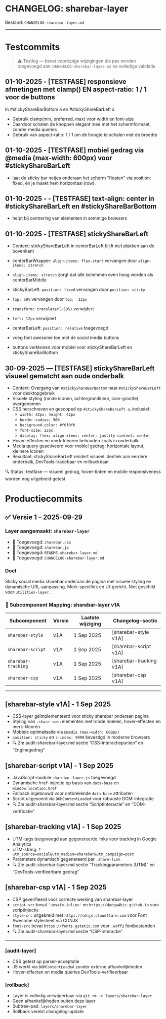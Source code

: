 # CHANGELOG: sharebar-layer

Bestand: `CHANGELOG-sharebar-layer.md`

---

# Testcommits

> ⚠️ Testlog — bevat voorlopige wijzigingen die pas worden toegevoegd aan `CHANGELOG-sharebar-layer.md` na volledige validatie

## 01-10-2025 - [TESTFASE] responsieve afmetingen met clamp() EN aspect-ratio: 1 / 1 voor de buttons 

In #stickyShareBarBottom a en #stickyShareBarLeft a
- Gebruik clamp(min, preferred, max) voor width en font-size
- Daardoor schalen de knoppen elegant mee met het schermformaat, zonder media queries
- Gebruik van aspect-ratio: 1 / 1 om de hoogte te schalen met de breedte

## 01-10-2025 - [TESTFASE] mobiel gedrag via @media (max-width: 600px) voor #stickyShareBarLeft
- laat de sticky bar netjes onderaan het scherm "floaten" via position: fixed, én je maakt hem horizontaal (row).


## 01-10-2025 - - [TESTFASE] text-align: center in #stickyShareBarLeft en #stickyShareBarBottom
- helpt bij centrering van elementen in sommige browsers

## 01-10-2025 - [TESTFASE] stickyShareBarLeft

- Context: stickyShareBarLeft in centerBarLeft blijft niet plakken aan de bovenkant

- centerBarWrapper: `align-items: flex-start` vervangen door `align-items: stretch`

- `align-items: stretch` zorgt dat alle kolommen even hoog worden als centerBarMiddle
- stickyBarLeft: `position: fixed` vervangen door `position: sticky`
- `top: 50%` vervangen door `top;  12px` 
- `transform: translateY(-50%)` verwijdert
- `left: 12px` verwijdert

- centerBarLeft: `position: relative` toegevoegd

- voeg font awesome toe met de social media buttons
<link href='https://cdnjs.cloudflare.com/ajax/libs/font-awesome/6.5.0/css/all.min.css' rel='stylesheet'/>

- buttons verkleinen voor mobiel voor stickyShareBarLeft en stickyShareBarBottom 

## 30-09-2025 — [TESTFASE] stickyShareBarLeft visueel gematcht aan oude onderbalk

- Context: Overgang van `#stickyShareBarBottom` naar `#stickyShareBarLeft` voor desktopgebruik
- Visuele styling (ronde iconen, achtergrondkleur, icon-grootte) overgenomen
- CSS herschreven en gescoped op `#stickyShareBarLeft a`, inclusief:
  - `width: 42px; height: 42px`
  - `border-radius: 50%`
  - `background-color: #f0f0f0`
  - `font-size: 22px`
  - `display: flex; align-items: center; justify-content: center`
- Hover-effecten en merk-kleuren behouden zoals in onderbalk
- Media query geactiveerd voor mobiel gedrag: horizontale layout, kleinere iconen
- Resultaat: stickyShareBarLeft rendert visueel identiek aan eerdere onderbalk, DevTools-tracebaar en rollbackbaar

🔍 Status: testfase — visueel gedrag, hover-tinten en mobile responsiveness worden nog uitgebreid getest


# Productiecommits

## ✅ Versie 1 – 2025-09-29

### Layer aangemaakt: `sharebar-layer`

- 📁 Toegevoegd: `sharebar.css`
- 📁 Toegevoegd: `sharebar.js`
- 🧾 Toegevoegd: `README-sharebar-layer.md`
- 📜 Toegevoegd: `CHANGELOG-sharebar-layer.md`

### Doel
Sticky social media sharebar onderaan de pagina met visuele styling en dynamische URL-aanpassing. Merk-specifiek en UI-gericht. Niet geschikt voor `utilities-layer`.

### 🔧 Subcomponent Mapping: sharebar-layer v1A

| Subcomponent       | Versie     | Laatste wijziging | Changelog-sectie         |
|--------------------|------------|-------------------|--------------------------|
| `sharebar-style`   | v1A        | 1 Sep 2025        | [sharebar-style v1A]     |
| `sharebar-script`  | v1A        | 1 Sep 2025        | [sharebar-script v1A]    |
| `sharebar-tracking`| v1A        | 1 Sep 2025        | [sharebar-tracking v1A]  |
| `sharebar-csp`     | v1A        | 1 Sep 2025        | [sharebar-csp v1A]       |

---
## [sharebar-style v1A] - 1 Sep 2025
- CSS-layer geïmplementeerd voor sticky sharebar onderaan pagina
- Styling van `.share-icon` elementen met ronde hoeken, hover-effecten en merk-kleuren
- Mobiele optimalisatie via `@media (max-width: 600px)`
- `position: sticky` en `z-index: 9999` bevestigd in moderne browsers
- 🔍 Zie audit-sharebar-layer.md sectie “CSS-interactiepunten” en “Enginegedrag”

## [sharebar-script v1A] - 1 Sep 2025
- JavaScript-module `sharebar-layer.js` toegevoegd
- Dynamische `href`-injectie op basis van `data-base` en `window.location.href`
- Fallback ingebouwd voor ontbrekende `data-base` attributen
- Script uitgevoerd via `DOMContentLoaded` voor robuuste DOM-integratie
- 🔍 Zie audit-sharebar-layer.md sectie “Scriptinteractie” en “DOM-verificatie”

## [sharebar-tracking v1A] - 1 Sep 2025
- UTM-tags toegevoegd aan gegenereerde links voor tracking in Google Analytics
- UTM-string: `?utm_source=social&utm_medium=sharebar&utm_campaign=post`
- Parameters dynamisch gegenereerd per `.share-link`
- 🔍 Zie audit-sharebar-layer.md sectie “Trackingparameters (UTM)” en “DevTools-verifieerbare gedrag”

## [sharebar-csp v1A] - 1 Sep 2025
- CSP geverifieerd voor correcte werking van sharebar-layer
- `script-src` bevat `'unsafe-inline'` en `https://danga4biz.github.io` voor scriptinjectie
- `style-src` uitgebreid met `https://cdnjs.cloudflare.com` voor Font Awesome stylesheet via CDNJS
- `font-src` bevat `https://fonts.gstatic.com` voor `.woff2` fontbestanden
- 🔍 Zie audit-sharebar-layer.md sectie “CSP-interactie”

---

### [audit-layer]
- CSS getest op parser-acceptatie
- JS werkt via `DOMContentLoaded` zonder externe afhankelijkheden
- Hover-effecten en media queries DevTools-verifieerbaar

### [rollback]
- Layer is volledig verwijderbaar via `git rm -r layers/sharebar-layer`
- Geen afhankelijkheden buiten deze layer
- Subtree-pad: `layers/sharebar-layer`
- Rollback vereist changelog-update
